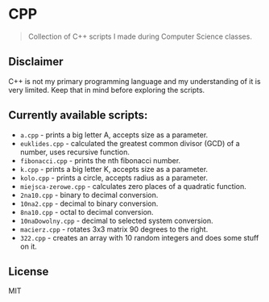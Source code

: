 # CPP

> Collection of C++ scripts I made during Computer Science classes.

## Disclaimer

C++ is not my primary programming language and my understanding of it is very limited. Keep that in mind before exploring the scripts.

## Currently available scripts:

* `a.cpp` - prints a big letter A, accepts size as a parameter.
* `euklides.cpp` - calculated the greatest common divisor (GCD) of a number, uses recursive function.
* `fibonacci.cpp` - prints the nth fibonacci number.
* `k.cpp` - prints a big letter K, accepts size as a parameter.
* `kolo.cpp` - prints a circle, accepts radius as a parameter.
* `miejsca-zerowe.cpp` - calculates zero places of a quadratic function.
* `2na10.cpp` - binary to decimal conversion.
* `10na2.cpp` - decimal to binary conversion.
* `8na10.cpp` - octal to decimal conversion.
* `10naDowolny.cpp` - decimal to selected system conversion.
* `macierz.cpp` - rotates 3x3 matrix 90 degrees to the right.
* `322.cpp` - creates an array with 10 random integers and does some stuff on it.

## License

MIT
